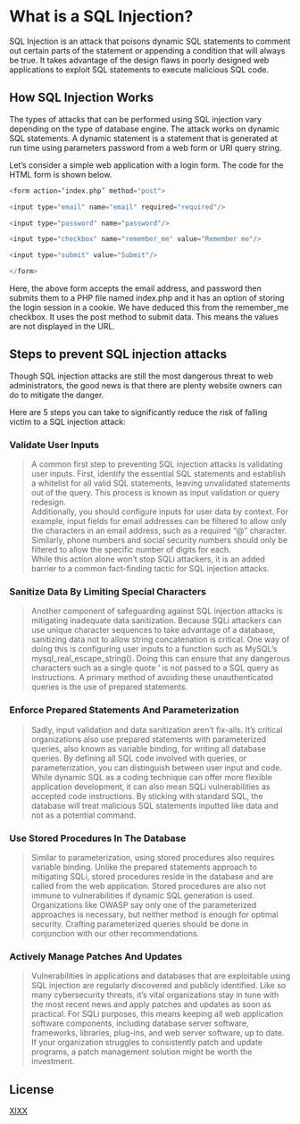 # What is a SQL Injection?

SQL Injection is an attack that poisons dynamic SQL statements to comment out certain parts of the statement or appending a condition that will always be true. It takes advantage of the design flaws in poorly designed web applications to exploit SQL statements to execute malicious SQL code.

## How SQL Injection Works

The types of attacks that can be performed using SQL injection vary depending on the type of database engine. The attack works on dynamic SQL statements. A dynamic statement is a statement that is generated at run time using parameters password from a web form or URI query string.

Let’s consider a simple web application with a login form. The code for the HTML form is shown below.

```php
<form action=‘index.php’ method="post">

<input type="email" name="email" required="required"/>

<input type="password" name="password"/>

<input type="checkbox" name="remember_me" value="Remember me"/>

<input type="submit" value="Submit"/>

</form>
```

Here, the above form accepts the email address, and password then submits them to a PHP file named index.php and it has an option of storing the login session in a cookie. We have deduced this from the remember_me checkbox. It uses the post method to submit data. This means the values are not displayed in the URL.


## Steps to prevent SQL injection attacks
Though SQL injection attacks are still the most dangerous threat to web administrators, the good news is that there are plenty website owners can do to mitigate the danger.  

Here are 5 steps you can take to significantly reduce the risk of falling victim to a SQL injection attack:

### Validate User Inputs
> A common first step to preventing SQL injection attacks is validating user inputs. First, identify the essential SQL statements and establish a whitelist for all valid SQL statements, leaving unvalidated statements out of the query. This process is known as input validation or query redesign.  
Additionally, you should configure inputs for user data by context. For example, input fields for email addresses can be filtered to allow only the characters in an email address, such as a required “@” character. Similarly, phone numbers and social security numbers should only be filtered to allow the specific number of digits for each.  
While this action alone won’t stop SQLi attackers, it is an added barrier to a common fact-finding tactic for SQL injection attacks. 

### Sanitize Data By Limiting Special Characters
> Another component of safeguarding against SQL injection attacks is mitigating inadequate data sanitization. Because SQLi attackers can use unique character sequences to take advantage of a database, sanitizing data not to allow string concatenation is critical. 
One way of doing this is configuring user inputs to a function such as MySQL’s mysql_real_escape_string(). Doing this can ensure that any dangerous characters such as a single quote ‘ is not passed to a SQL query as instructions. A primary method of avoiding these unauthenticated queries is the use of prepared statements. 

### Enforce Prepared Statements And Parameterization
> Sadly, input validation and data sanitization aren’t fix-alls. It’s critical organizations also use prepared statements with parameterized queries, also known as variable binding, for writing all database queries. By defining all SQL code involved with queries, or parameterization, you can distinguish between user input and code.  
While dynamic SQL as a coding technique can offer more flexible application development, it can also mean SQLi vulnerabilities as accepted code instructions. By sticking with standard SQL, the database will treat malicious SQL statements inputted like data and not as a potential command.  

### Use Stored Procedures In The Database
> Similar to parameterization, using stored procedures also requires variable binding. Unlike the prepared statements approach to mitigating SQLi, stored procedures reside in the database and are called from the web application. Stored procedures are also not immune to vulnerabilities if dynamic SQL generation is used.  
Organizations like OWASP say only one of the parameterized approaches is necessary, but neither method is enough for optimal security. Crafting parameterized queries should be done in conjunction with our other recommendations. 

### Actively Manage Patches And Updates
> Vulnerabilities in applications and databases that are exploitable using SQL injection are regularly discovered and publicly identified. Like so many cybersecurity threats, it’s vital organizations stay in tune with the most recent news and apply patches and updates as soon as practical. For SQLi purposes, this means keeping all web application software components, including database server software, frameworks, libraries, plug-ins, and web server software, up to date. 
If your organization struggles to consistently patch and update programs, a patch management solution might be worth the investment. 

## License
[XIXX](https://github.com/xixxdev/)